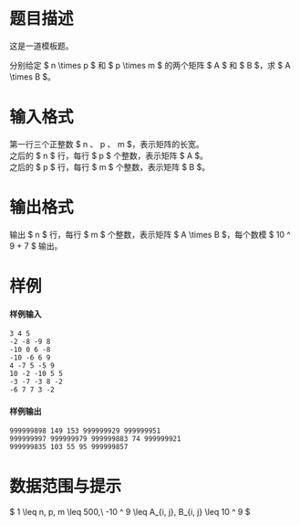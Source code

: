
# 题目描述

这是一道模板题。

分别给定 $ n \times p $ 和 $ p \times m $ 的两个矩阵 $ A $ 和 $ B $，求 $ A \times B $。

# 输入格式

第一行三个正整数 $ n $、$ p $、$ m $，表示矩阵的长宽。  
之后的 $ n $ 行，每行 $ p $ 个整数，表示矩阵 $ A $。  
之后的 $ p $ 行，每行 $ m $ 个整数，表示矩阵 $ B $。  

# 输出格式

输出 $ n $ 行，每行 $ m $ 个整数，表示矩阵 $ A \times B $，每个数模 $ 10 ^ 9 + 7 $ 输出。

# 样例

#### 样例输入
```plain
3 4 5
-2 -8 -9 8
-10 0 6 -8
-10 -6 6 9
4 -7 5 -5 9
10 -2 -10 5 5
-3 -7 -3 8 -2
-6 7 7 3 -2
```

#### 样例输出
```plain
999999898 149 153 999999929 999999951
999999997 999999979 999999883 74 999999921
999999835 103 55 95 999999857
```

# 数据范围与提示

$ 1 \leq n, p, m \leq 500,\ -10 ^ 9 \leq A_{i, j}, B_{i, j} \leq 10 ^ 9 $
			